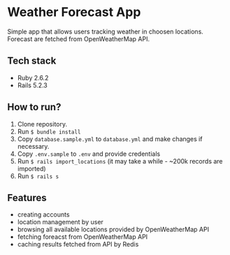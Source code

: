 # Weather Forecast App

Simple app that allows users tracking weather in choosen locations. Forecast are fetched from OpenWeatherMap API.

## Tech stack
- Ruby 2.6.2
- Rails 5.2.3

## How to run?
1. Clone repository.
2. Run `$ bundle install`
3. Copy `database.sample.yml` to `database.yml` and make changes if necessary.
4. Copy `.env.sample` to `.env` and provide credentials
5. Run `$ rails import_locations` (it may take a while - ~200k records are imported)
6. Run `$ rails s` 
## Features
- creating accounts
- location management by user
- browsing all available locations provided by OpenWeatherMap API
- fetching foreacst from OpenWeatherMap API
- caching results fetched from API by Redis
